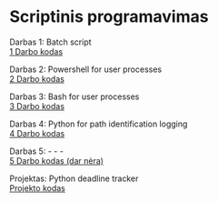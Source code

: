 # Scriptinis programavimas

Darbas 1: Batch script <br>
[1 Darbo kodas](Darbas1)

Darbas 2: Powershell for user processes <br>
[2 Darbo kodas](Darbas2)

Darbas 3: Bash for user processes <br>
[3 Darbo kodas](Darbas3)

Darbas 4: Python for path identification logging <br>
[4 Darbo kodas](Darbas4)

Darbas 5: - - - <br>
[5 Darbo kodas (dar nėra)](Darbas5)

Projektas: Python deadline tracker <br>
[Projekto kodas](DarbasM)

